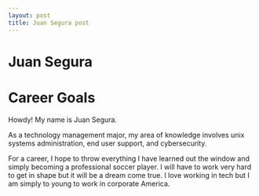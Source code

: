 ```yaml
---
layout: post
title: Juan Segura post
---
```


# Juan Segura 

# Career Goals

Howdy! My name is Juan Segura.

As a technology management major, my area of knowledge involves unix systems administration, end user support, and cybersecurity.

For a career, I hope to throw everything I have learned out the window and simply becoming a professional soccer player. I will have to
work very hard to get in shape but it will be a dream come true. I love working in tech but I am simply to young to work in corporate America. 


